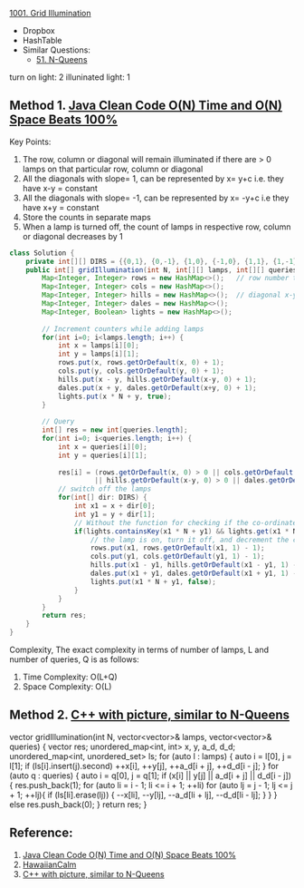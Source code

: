 [1001. Grid Illumination](https://leetcode.com/problems/grid-illumination/)

* Dropbox
* HashTable
* Similar Questions:
    * [51. N-Queens](https://leetcode.com/problems/n-queens/)

turn on light: 2
illuninated light: 1

## Method 1. [Java Clean Code O(N) Time and O(N) Space Beats 100%](https://leetcode.com/problems/grid-illumination/discuss/243076/Java-Clean-Code-O(N)-Time-and-O(N)-Space-Beats-100)
Key Points:
1. The row, column or diagonal will remain illuminated if there are > 0 lamps on that particular row, column or diagonal
2. All the diagonals with slope= 1, can be represented by x= y+c i.e. they have x-y = constant
3. All the diagonals with slope= -1, can be represented by x= -y+c i.e they have x+y = constant
4. Store the counts in separate maps
5. When a lamp is turned off, the count of lamps in respective row, column or diagonal decreases by 1

```java
class Solution {
    private int[][] DIRS = {{0,1}, {0,-1}, {1,0}, {-1,0}, {1,1}, {1,-1}, {-1,1}, {-1,-1}, {0,0}};
    public int[] gridIllumination(int N, int[][] lamps, int[][] queries) {
        Map<Integer, Integer> rows = new HashMap<>();   // row number to count lamps
        Map<Integer, Integer> cols = new HashMap<>();
        Map<Integer, Integer> hills = new HashMap<>();  // diagonal x-y to count lamps
        Map<Integer, Integer> dales = new HashMap<>();
        Map<Integer, Boolean> lights = new HashMap<>();
        
        // Increment counters while adding lamps
        for(int i=0; i<lamps.length; i++) {
            int x = lamps[i][0];
            int y = lamps[i][1];
            rows.put(x, rows.getOrDefault(x, 0) + 1);
            cols.put(y, cols.getOrDefault(y, 0) + 1);
            hills.put(x - y, hills.getOrDefault(x-y, 0) + 1);
            dales.put(x + y, dales.getOrDefault(x+y, 0) + 1);
            lights.put(x * N + y, true);
        }
        
        // Query
        int[] res = new int[queries.length];
        for(int i=0; i<queries.length; i++) {
            int x = queries[i][0];
            int y = queries[i][1];
            
            res[i] = (rows.getOrDefault(x, 0) > 0 || cols.getOrDefault(y, 0) > 0
                     || hills.getOrDefault(x-y, 0) > 0 || dales.getOrDefault(x+y, 0) > 0) ? 1 : 0;
            // switch off the lamps
            for(int[] dir: DIRS) {
                int x1 = x + dir[0];
                int y1 = y + dir[1];
                // Without the function for checking if the co-ordinates are valid, it is taken care by the .containsKey
                if(lights.containsKey(x1 * N + y1) && lights.get(x1 * N + y1)) {
                    // the lamp is on, turn it off, and decrement the count of lamps
                    rows.put(x1, rows.getOrDefault(x1, 1) - 1);
                    cols.put(y1, cols.getOrDefault(y1, 1) - 1);
                    hills.put(x1 - y1, hills.getOrDefault(x1 - y1, 1) - 1);
                    dales.put(x1 + y1, dales.getOrDefault(x1 + y1, 1) - 1);
                    lights.put(x1 * N + y1, false);
                }
            }
        }
        return res;
    }
}
```
Complexity, The exact complexity in terms of number of lamps, L and number of queries, Q is as follows:
1. Time Complexity: O(L+Q)
2. Space Complexity: O(L)

## Method 2. [C++ with picture, similar to N-Queens](https://leetcode.com/problems/grid-illumination/discuss/242898/C%2B%2B-with-picture-similar-to-N-Queens)
vector<int> gridIllumination(int N, vector<vector<int>>& lamps, vector<vector<int>>& queries) {
  vector<int> res;
  unordered_map<int, int> x, y, a_d, d_d;
  unordered_map<int, unordered_set<int>> ls;
  for (auto l : lamps) {
    auto i = l[0], j = l[1];
    if (ls[i].insert(j).second) ++x[i], ++y[j], ++a_d[i + j], ++d_d[i - j];
  }
  for (auto q : queries) {
    auto i = q[0], j = q[1];
    if (x[i] || y[j] || a_d[i + j] || d_d[i - j]) {
      res.push_back(1);
      for (auto li = i - 1; li <= i + 1; ++li)
        for (auto lj = j - 1; lj <= j + 1; ++lj){
          if (ls[li].erase(lj)) {
            --x[li], --y[lj], --a_d[li + lj], --d_d[li - lj];
          }
      }
    }
    else res.push_back(0);
  }
  return res;
}


## Reference:
1. [Java Clean Code O(N) Time and O(N) Space Beats 100%](https://leetcode.com/problems/grid-illumination/discuss/243076/Java-Clean-Code-O(N)-Time-and-O(N)-Space-Beats-100)
2. [HawaiianCalm](https://leetcode.com/problems/grid-illumination/discuss/243076/Java-Clean-Code-O(N)-Time-and-O(N)-Space-Beats-100/320725)
3. [C++ with picture, similar to N-Queens](https://leetcode.com/problems/grid-illumination/discuss/242898/C%2B%2B-with-picture-similar-to-N-Queens)

